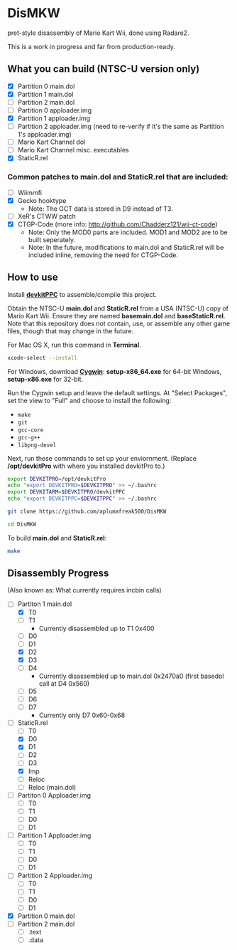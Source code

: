 # DisMKW
pret-style disassembly of Mario Kart Wii, done using Radare2.

This is a work in progress and far from production-ready.

## What you can build (NTSC-U version only)

- [x] Partition 0 main.dol
- [x] Partition 1 main.dol
- [ ] Partition 2 main.dol
- [ ] Partition 0 apploader.img
- [x] Partition 1 apploader.img
- [ ] Partition 2 apploader.img (need to re-verify if it's the same as Partition 1's apploader.img)
- [ ] Mario Kart Channel dol
- [ ] Mario Kart Channel misc. executables
- [x] StaticR.rel

### Common patches to main.dol and StaticR.rel that are included:

- [ ] Wiimmfi
- [x] Gecko hooktype
	* Note: The GCT data is stored in D9 instead of T3.
- [ ] XeR's CTWW patch
- [x] CTGP-Code (more info: http://github.com/Chadderz121/wii-ct-code)
	* Note: Only the MOD0 parts are included. MOD1 and MOD2 are to be built seperately.
	* Note: In the future, modifications to main.dol and StaticR.rel will be included inline, removing the need for CTGP-Code.

## How to use

Install [**devkitPPC**](http://devkitpro.org/wiki/Getting_Started/devkitPPC) to assemble/compile this project.

Obtain the NTSC-U **main.dol** and **StaticR.rel** from a USA (NTSC-U) copy of Mario Kart Wii. Ensure they are named **basemain.dol** and **baseStaticR.rel**. Note that this repository does not contain, use, or assemble any other game files, though that may change in the future.

For Mac OS X, run this command in **Terminal**.

```sh
xcode-select --install
```

For Windows, download [**Cygwin**](http://cygwin.com/install.html): **setup-x86_64.exe** for 64-bit Windows, **setup-x86.exe** for 32-bit.

Run the Cygwin setup and leave the default settings. At "Select Packages", set the view to "Full" and choose to install the following:

- `make`
- `git`
- `gcc-core`
- `gcc-g++`
- `libpng-devel`

Next, run these commands to set up your enviornment. (Replace **/opt/devkitPro** with where you installed devkitPro to.)

```sh
export DEVKITPRO=/opt/devkitPro
echo "export DEVKITPRO=$DEVKITPRO" >> ~/.bashrc
export DEVKITARM=$DEVKITPRO/devkitPPC
echo "export DEVKITPPC=$DEVKITPPC" >> ~/.bashrc

git clone https://github.com/aplumafreak500/DisMKW

cd DisMKW
```

To build **main.dol** and **StaticR.rel**:
```sh
make
```

## Disassembly Progress

(Also known as: What currently requires incbin calls)

- [ ] Partiton 1 main.dol
	- [x] T0
	- [ ] T1
		* Currently disassembled up to T1 0x400
	- [ ] D0
	- [ ] D1
	- [x] D2
	- [x] D3
	- [ ] D4
		* Currently disassembled up to main.dol 0x2470a0 (first basedol call at D4 0x560)
	- [ ] D5
	- [ ] D6
	- [ ] D7
		* Currently only D7 0x60-0x68
- [ ] StaticR.rel
	- [ ] T0
	- [x] D0
	- [x] D1
	- [ ] D2
	- [ ] D3
	- [x] Imp
	- [ ] Reloc
	- [ ] Reloc (main.dol)
- [ ] Partiton 0 Apploader.img
	 - [ ] T0
	 - [ ] T1
	 - [ ] D0
	 - [ ] D1
- [ ] Partition 1 Apploader.img
	 - [ ] T0
	 - [ ] T1
	 - [ ] D0
	 - [ ] D1
- [ ] Partition 2 Apploader.img
	 - [ ] T0
	 - [ ] T1
	 - [ ] D0
	 - [ ] D1
- [x] Partition 0 main.dol
- [ ] Partition 2 main.dol
	 - [ ] .text
	 - [ ] .data
